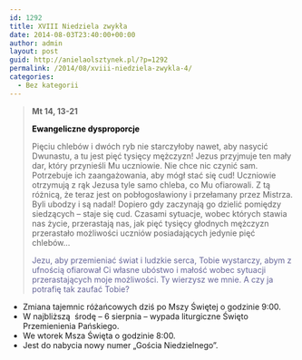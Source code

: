 ```yaml
---
id: 1292
title: XVIII Niedziela zwykła
date: 2014-08-03T23:40:00+00:00
author: admin
layout: post
guid: http://anielaolsztynek.pl/?p=1292
permalink: /2014/08/xviii-niedziela-zwykla-4/
categories:
  - Bez kategorii
---
```

> **Mt 14, 13-21**
> 
> <span style="color: #000000;"><strong>Ewangeliczne dysproporcje</strong></span>
> 
> Pięciu chlebów i dwóch ryb nie starczyłoby nawet, aby nasycić Dwunastu, a tu jest pięć tysięcy mężczyzn! Jezus przyjmuje ten mały dar, który przynieśli Mu uczniowie. Nie chce nic czynić sam. Potrzebuje ich zaangażowania, aby mógł stać się cud! Uczniowie otrzymują z rąk Jezusa tyle samo chleba, co Mu ofiarowali. Z tą różnicą, że teraz jest on pobłogosławiony i przełamany przez Mistrza. Byli ubodzy i są nadal! Dopiero gdy zaczynają go dzielić pomiędzy siedzących &#8211; staje się cud. Czasami sytuacje, wobec których stawia nas życie, przerastają nas, jak pięć tysięcy głodnych mężczyzn przerastało możliwości uczniów posiadających jedynie pięć chlebów&#8230;
> 
> <span style="color: #666699;">Jezu, aby przemieniać świat i ludzkie serca, Tobie wystarczy, abym z ufnością ofiarował Ci własne ubóstwo i małość wobec sytuacji przerastających moje możliwości. Ty wierzysz we mnie. A czy ja potrafię tak zaufać Tobie?</span>

  * Zmiana tajemnic różańcowych dziś po Mszy Świętej o godzinie 9:00.
  * W najbliższą  środę &#8211; 6 sierpnia &#8211; wypada liturgiczne Święto Przemienienia Pańskiego.
  * We wtorek Msza Święta o godzinie 8:00.
  * Jest do nabycia nowy numer &#8222;Gościa Niedzielnego&#8221;.